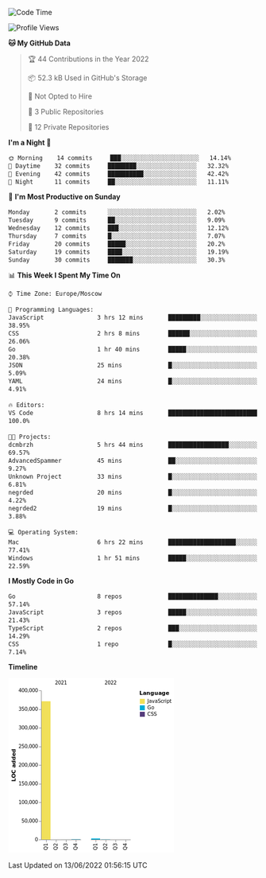 <!--START_SECTION:waka-->
![Code Time](http://img.shields.io/badge/Code%20Time-330%20hrs%2027%20mins-blue)

![Profile Views](http://img.shields.io/badge/Profile%20Views-0-blue)

**🐱 My GitHub Data** 

> 🏆 44 Contributions in the Year 2022
 > 
> 📦 52.3 kB Used in GitHub's Storage 
 > 
> 🚫 Not Opted to Hire
 > 
> 📜 3 Public Repositories 
 > 
> 🔑 12 Private Repositories  
 > 
**I'm a Night 🦉** 

```text
🌞 Morning    14 commits     ███░░░░░░░░░░░░░░░░░░░░░░   14.14% 
🌆 Daytime    32 commits     ████████░░░░░░░░░░░░░░░░░   32.32% 
🌃 Evening    42 commits     ██████████░░░░░░░░░░░░░░░   42.42% 
🌙 Night      11 commits     ██░░░░░░░░░░░░░░░░░░░░░░░   11.11%

```
📅 **I'm Most Productive on Sunday** 

```text
Monday       2 commits      ░░░░░░░░░░░░░░░░░░░░░░░░░   2.02% 
Tuesday      9 commits      ██░░░░░░░░░░░░░░░░░░░░░░░   9.09% 
Wednesday    12 commits     ███░░░░░░░░░░░░░░░░░░░░░░   12.12% 
Thursday     7 commits      █░░░░░░░░░░░░░░░░░░░░░░░░   7.07% 
Friday       20 commits     █████░░░░░░░░░░░░░░░░░░░░   20.2% 
Saturday     19 commits     ████░░░░░░░░░░░░░░░░░░░░░   19.19% 
Sunday       30 commits     ███████░░░░░░░░░░░░░░░░░░   30.3%

```


📊 **This Week I Spent My Time On** 

```text
⌚︎ Time Zone: Europe/Moscow

💬 Programming Languages: 
JavaScript               3 hrs 12 mins       █████████░░░░░░░░░░░░░░░░   38.95% 
CSS                      2 hrs 8 mins        ██████░░░░░░░░░░░░░░░░░░░   26.06% 
Go                       1 hr 40 mins        █████░░░░░░░░░░░░░░░░░░░░   20.38% 
JSON                     25 mins             █░░░░░░░░░░░░░░░░░░░░░░░░   5.09% 
YAML                     24 mins             █░░░░░░░░░░░░░░░░░░░░░░░░   4.91%

🔥 Editors: 
VS Code                  8 hrs 14 mins       █████████████████████████   100.0%

🐱‍💻 Projects: 
dcmbrzh                  5 hrs 44 mins       █████████████████░░░░░░░░   69.57% 
AdvancedSpammer          45 mins             ██░░░░░░░░░░░░░░░░░░░░░░░   9.27% 
Unknown Project          33 mins             █░░░░░░░░░░░░░░░░░░░░░░░░   6.81% 
negrded                  20 mins             █░░░░░░░░░░░░░░░░░░░░░░░░   4.22% 
negrded2                 19 mins             █░░░░░░░░░░░░░░░░░░░░░░░░   3.88%

💻 Operating System: 
Mac                      6 hrs 22 mins       ███████████████████░░░░░░   77.41% 
Windows                  1 hr 51 mins        █████░░░░░░░░░░░░░░░░░░░░   22.59%

```

**I Mostly Code in Go** 

```text
Go                       8 repos             ██████████████░░░░░░░░░░░   57.14% 
JavaScript               3 repos             █████░░░░░░░░░░░░░░░░░░░░   21.43% 
TypeScript               2 repos             ███░░░░░░░░░░░░░░░░░░░░░░   14.29% 
CSS                      1 repo              █░░░░░░░░░░░░░░░░░░░░░░░░   7.14%

```


**Timeline**

![Chart not found](https://raw.githubusercontent.com/jeezft/jeezft/main/charts/bar_graph.png) 


 Last Updated on 13/06/2022 01:56:15 UTC
<!--END_SECTION:waka-->
